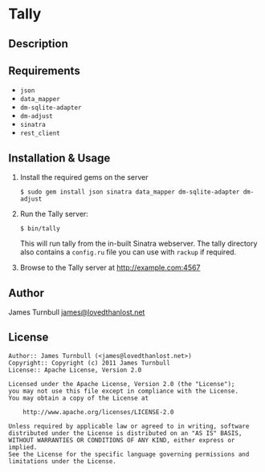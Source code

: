 Tally
=====

Description
-----------

Requirements
------------

* `json`
* `data_mapper`
* `dm-sqlite-adapter`
* `dm-adjust`
* `sinatra`
* `rest_client`

Installation & Usage
-------------------

1.  Install the required gems on the server

        $ sudo gem install json sinatra data_mapper dm-sqlite-adapter dm-adjust

2.  Run the Tally server:

        $ bin/tally

    This will run tally from the in-built Sinatra 
    webserver. The tally directory also contains a `config.ru`
    file you can use with `rackup` if required.

3.  Browse to the Tally server at http://example.com:4567

Author
------

James Turnbull <james@lovedthanlost.net>

License
-------

    Author:: James Turnbull (<james@lovedthanlost.net>)
    Copyright:: Copyright (c) 2011 James Turnbull
    License:: Apache License, Version 2.0

    Licensed under the Apache License, Version 2.0 (the "License");
    you may not use this file except in compliance with the License.
    You may obtain a copy of the License at

        http://www.apache.org/licenses/LICENSE-2.0

    Unless required by applicable law or agreed to in writing, software
    distributed under the License is distributed on an "AS IS" BASIS,
    WITHOUT WARRANTIES OR CONDITIONS OF ANY KIND, either express or implied.
    See the License for the specific language governing permissions and
    limitations under the License.
